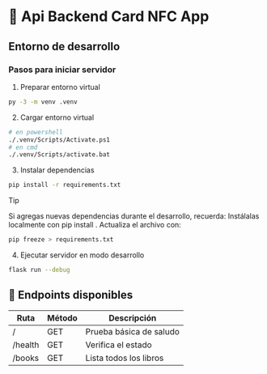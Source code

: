 # 📘 Api Backend Card NFC App

## Entorno de desarrollo

### Pasos para iniciar servidor

1. Preparar entorno virtual
```bash
py -3 -m venv .venv
```
2. Cargar entorno virtual
```bash
# en powershell
./.venv/Scripts/Activate.ps1
# en cmd
./.venv/Scripts/activate.bat 
```
3. Instalar dependencias
```bash
pip install -r requirements.txt
```

> [!TIP]
> Si agregas nuevas dependencias durante el desarrollo, recuerda:
> Instálalas localmente con pip install <paquete>.
> Actualiza el archivo con:
> ```bash
> pip freeze > requirements.txt
> ```

4. Ejecutar servidor en modo desarrollo
```bash
flask run --debug
```


## 🧪 Endpoints disponibles

Ruta| Método	 |Descripción
-- |---| --
/ | GET | Prueba básica de saludo 
/health |GET| Verifica el estado
/books	| GET| Lista todos los libros


